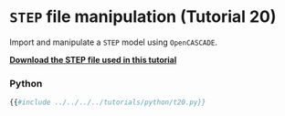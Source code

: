# `STEP` file manipulation (Tutorial 20)

Import and manipulate a `STEP` model using `OpenCASCADE`.

[**Download the STEP file used in this tutorial**](https://gitlab.onelab.info/gmsh/gmsh/-/raw/master/tutorials/t20_data.step?inline=false)
### Python
```python
{{#include ../../../../tutorials/python/t20.py}}
```
